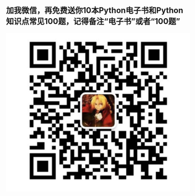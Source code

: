 ## 加我微信，再免费送你10本Python电子书和Python知识点常见100题，记得备注“电子书”或者“100题”

![公众号](https://github.com/Brucepk/pk.github.io/blob/master/%E5%BE%AE%E4%BF%A12%E5%8F%B7pk2pk%E5%93%A5.png)
